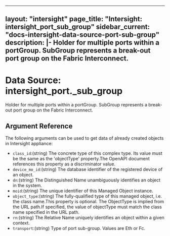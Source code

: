 
---
layout: "intersight"
page_title: "Intersight: intersight_port_sub_group"
sidebar_current: "docs-intersight-data-source-port-sub-group"
description: |-
Holder for multiple ports within a portGroup. SubGroup represents a break-out port group on the Fabric Interconnect.
---

# Data Source: intersight_port._sub_group
Holder for multiple ports within a portGroup. SubGroup represents a break-out port group on the Fabric Interconnect.
## Argument Reference
The following arguments can be used to get data of already created objects in Intersight appliance:
* `class_id`:(string) The concrete type of this complex type. Its value must be the same as the 'objectType' property.The OpenAPI document references this property as a discriminator value. 
* `device_mo_id`:(string) The database identifier of the registered device of an object. 
* `dn`:(string) The Distinguished Name unambiguously identifies an object in the system. 
* `moid`:(string) The unique identifier of this Managed Object instance. 
* `object_type`:(string) The fully-qualified type of this managed object, i.e. the class name.This property is optional. The ObjectType is implied from the URL path.If specified, the value of objectType must match the class name specified in the URL path. 
* `rn`:(string) The Relative Name uniquely identifies an object within a given context. 
* `transport`:(string) Type of port sub-group. Values are Eth or Fc. 
